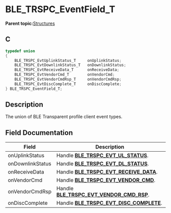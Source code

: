 # BLE\_TRSPC\_EventField\_T

**Parent topic:**[Structures](GUID-567F9486-30BB-4152-A790-E3864CE0A8E3.md)

## C

```c
typedef union
{
    BLE_TRSPC_EvtUplinkStatus_T     onUplinkStatus;
    BLE_TRSPC_EvtDownlinkStatus_T   onDownlinkStatus;
    BLE_TRSPC_EvtReceiveData_T      onReceiveData;
    BLE_TRSPC_EvtVendorCmd_T        onVendorCmd;
    BLE_TRSPC_EvtVendorCmdRsp_T     onVendorCmdRsp;
    BLE_TRSPC_EvtDiscComplete_T     onDiscComplete;
} BLE_TRSPC_EventField_T;
```

## Description

The union of BLE Transparent profile client event types.

## Field Documentation

|Field|Description|
|-----|-----------|
|onUplinkStatus|Handle **[BLE\_TRSPC\_EVT\_UL\_STATUS](GUID-0B469A8D-8A15-488F-BAF3-4F2B7CFEA0C1.md)**.|
|onDownlinkStatus|Handle **[BLE\_TRSPC\_EVT\_DL\_STATUS](GUID-0B469A8D-8A15-488F-BAF3-4F2B7CFEA0C1.md)**.|
|onReceiveData|Handle **[BLE\_TRSPC\_EVT\_RECEIVE\_DATA](GUID-0B469A8D-8A15-488F-BAF3-4F2B7CFEA0C1.md)**.|
|onVendorCmd|Handle **[BLE\_TRSPC\_EVT\_VENDOR\_CMD](GUID-0B469A8D-8A15-488F-BAF3-4F2B7CFEA0C1.md)**.|
|onVendorCmdRsp|Handle **[BLE\_TRSPC\_EVT\_VENDOR\_CMD\_RSP](GUID-0B469A8D-8A15-488F-BAF3-4F2B7CFEA0C1.md)**.|
|onDiscComplete|Handle **[BLE\_TRSPC\_EVT\_DISC\_COMPLETE](GUID-0B469A8D-8A15-488F-BAF3-4F2B7CFEA0C1.md)**.|

